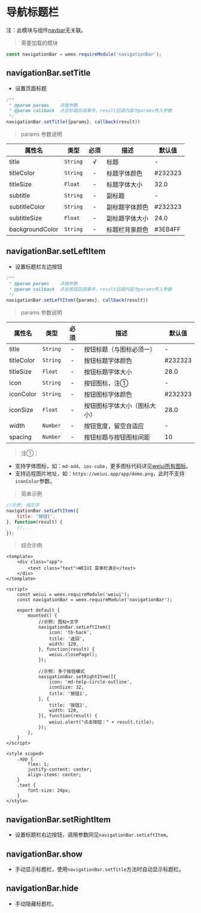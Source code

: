# 导航标题栏

注：此模块与组件[navbar](../component/navbar.html)无关联。

> 需要加载的模块

```js
const navigationBar = weex.requireModule('navigationBar');
```

## navigationBar.setTitle

* 设置页面标题

```js
/**
 * @param params    详细参数
 * @param callback  点击标题回调事件，result回调内容为params传入参数
 */
navigationBar.setTitle({params}, callback(result))
```

> params 参数说明

| 属性名 | 类型 | 必须 | 描述 | 默认值 |
| --- | --- | :-: | --- | --- |
| title | `String` | √ | 标题 | - |
| titleColor | `String` | - | 标题字体颜色 | #232323 |
| titleSize | `Float` | - | 标题字体大小 | 32.0 |
| subtitle | `String` | - | 副标题 | - |
| subtitleColor | `String` | - | 副标题字体颜色 | #232323 |
| subtitleSize | `Float` | - | 副标题字体大小 | 24.0 |
| backgroundColor | `String` | - | 标题栏背景颜色 | #3EB4FF |


## navigationBar.setLeftItem

* 设置标题栏左边按钮

```js
/**
 * @param params    详细参数
 * @param callback  点击按钮回调事件，result回调内容为params传入参数
 */
navigationBar.setLeftItem({params}, callback(result))
```

> params 参数说明

| 属性名 | 类型 | 必须 | 描述 | 默认值 |
| --- | --- | :-: | --- | --- |
| title | `String` | - | 按钮标题（与图标必须一） | - |
| titleColor | `String` | - | 按钮标题字体颜色 | #232323 |
| titleSize | `Float` | - | 按钮标题字体大小 | 28.0 |
| icon | `String` | - | 按钮图标，注① | - |
| iconColor | `String` | - | 按钮图标字体颜色 | #232323 |
| iconSize | `Float` | - | 按钮图标字体大小（图标大小） | 28.0 |
| width | `Number` | - | 按钮宽度，留空自适应 | - |
| spacing | `Number` | - | 按钮标题与按钮图标间距 | 10 |

> 注①：

- 支持字体图标，如：`md-add`、`ios-cube`，更多图标代码详见<a href="../assets/icon/index.html" target="_blank">weiui所有图标</a>。
- 支持远程图片地址，如：`https://weiui.app/app/demo.png`，此时不支持`iconColor`参数。

> 简单示例

```js
//示例: 纯文字
navigationBar.setLeftItem({
    title: '按钮1',
}, function(result) {
    //....
});
```

> 综合示例

```vue
<template>
    <div class="app">
        <text class="text">WEIUI 菜单栏演示</text>
    </div>
</template>

<script>
    const weiui = weex.requireModule('weiui');
    const navigationBar = weex.requireModule('navigationBar');

    export default {
        mounted() {
            //示例: 图标+文字
            navigationBar.setLeftItem({
                icon: 'tb-back',
                title: '返回',
                width: 120,
            }, function(result) {
                weiui.closePage();
            });

            //示例: 多个按钮模式
            navigationBar.setRightItem([{
                icon: 'md-help-circle-outline',
                iconSize: 32,
                title: '按钮1',
            }, {
                title: '按钮2',
                width: 120,
            }], function(result) {
                weiui.alert("点击按钮：" + result.title);
            });
        },
    }
</script>

<style scoped>
    .app {
        flex: 1;
        justify-content: center;
        align-items: center;
    }
    .text {
        font-size: 24px;
    }
</style>
```

## navigationBar.setRightItem

* 设置标题栏右边按钮，调用参数同见`navigationBar.setLeftItem`。

## navigationBar.show

* 手动显示标题栏，使用`navigationBar.setTitle`方法时自动显示标题栏。

## navigationBar.hide

* 手动隐藏标题栏。

